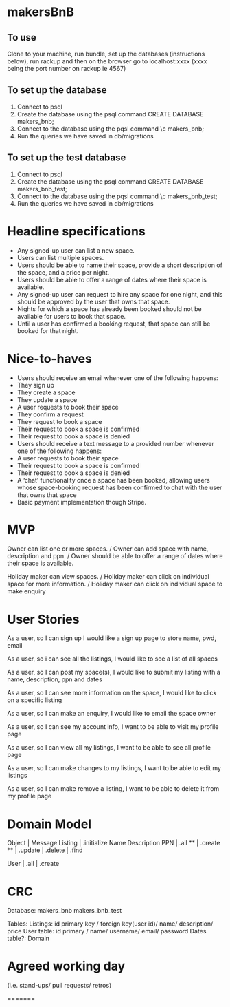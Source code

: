 # makersBnB

## To use
Clone to your machine, run bundle, set up the databases (instructions below), run rackup and then on the browser go to localhost:xxxx (xxxx being the port number on rackup ie 4567)

## To set up the database
1. Connect to psql
2. Create the database using the psql command CREATE DATABASE makers_bnb;
3. Connect to the database using the pqsl command \c makers_bnb;
4. Run the queries we have saved in db/migrations

## To set up the test database
1. Connect to psql
2. Create the database using the psql command CREATE DATABASE makers_bnb_test;
3. Connect to the database using the pqsl command \c makers_bnb_test;
4. Run the queries we have saved in db/migrations

# Headline specifications

* Any signed-up user can list a new space.
* Users can list multiple spaces.
* Users should be able to name their space, provide a short description of the space, and a price per night.
* Users should be able to offer a range of dates where their space is available.
* Any signed-up user can request to hire any space for one night, and this should be approved by the user that owns that space.
* Nights for which a space has already been booked should not be available for users to book that space.
* Until a user has confirmed a booking request, that space can still be booked for that night.

# Nice-to-haves

* Users should receive an email whenever one of the following happens:
* They sign up
* They create a space
* They update a space
* A user requests to book their space
* They confirm a request
* They request to book a space
* Their request to book a space is confirmed
* Their request to book a space is denied
* Users should receive a text message to a provided number whenever one of the following happens:
* A user requests to book their space
* Their request to book a space is confirmed
* Their request to book a space is denied
* A ‘chat’ functionality once a space has been booked, allowing users whose space-booking request has been confirmed to chat with the user that owns that space
* Basic payment implementation though Stripe.

# MVP

Owner can list one or more spaces. /
Owner can add space with name, description and ppn. /
Owner should be able to offer a range of dates where their space is available.

Holiday maker can view spaces. /
Holiday maker can click on individual space for more information. /
Holiday maker can click on individual space to make enquiry

# User Stories

As a user, so I can sign up
I would like a sign up page to store name, pwd, email

As a user, so i can see all the listings,
I would like to see a list of all spaces

As a user, so I can post my space(s),
I would like to submit my listing with a name, description, ppn and dates

As a user, so I can see more information on the space,
I would like to click on a specific listing

As a user, so I can make an enquiry,
I would like to email the space owner

As a user, so I can see my account info,
I want to be able to visit my profile page

As a user, so I can view all my listings,
I want to be able to see all profile page

As a user, so I can make changes to my listings,
I want to be able to edit my listings

As a user, so I can make remove a listing,
I want to be able to delete it from my profile page

# Domain Model
Object 	| Message
Listing		| .initialize
			Name
			Description
			PPN
		| .all **
		| .create **
		| .update
		| .delete
		| .find

User 	| .all
		| .create


# CRC

Database:
makers_bnb
makers_bnb_test


Tables:
Listings: id primary key / foreign key(user id)/ name/ description/ price
User table: id primary / name/ username/ email/ password
Dates table?:
Domain


# Agreed working day
(i.e. stand-ups/ pull requests/ retros)

=======
